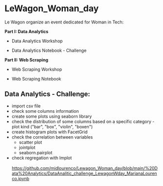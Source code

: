 # LeWagon_Woman_day

Le Wagon organize an event dedicated for Woman in Tech:

**Part I: Data Analytics**

* Data Analytics Workshop

* Data Analytics Notebook - Challenge


**Part II: Web Scraping**

* Web Scraping Workshop

* Web Scraping Notebook



## Data Analytics - Challenge:
* import csv file
* check some columns information
* create some plots using seaborn library
* check the distribution of some columns based on a specific category - plot kind ("bar", "box", "violin", "boxen") 
* create histogram plots with FacetGrid
* check the correlation between variables
  - scatter plot
  - jointplot
  - seaborn.pairplot
* check regregation with lmplot <br><br>
https://github.com/midlourenco/Lewagon_Woman_day/blob/main/%20Data%20Analytics/DataAnalitic_challenge_LewagonWday_MarianaLourenco.ipynb

